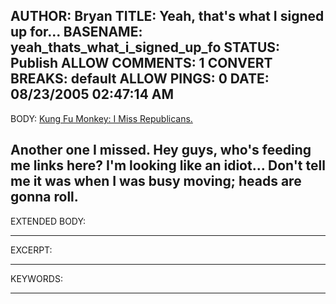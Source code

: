 AUTHOR: Bryan
TITLE: Yeah, that's what I signed up for...
BASENAME: yeah_thats_what_i_signed_up_fo
STATUS: Publish
ALLOW COMMENTS: 1
CONVERT BREAKS: __default__
ALLOW PINGS: 0
DATE: 08/23/2005 02:47:14 AM
-----
BODY:
<a title="Kung Fu Monkey: I Miss Republicans." href="http://kfmonkey.blogspot.com/2004/12/i-miss-republicans.html">Kung Fu Monkey: I Miss Republicans.</a>

Another one I missed. Hey guys, who's feeding me links here? I'm looking like an idiot... Don't tell me it was when I was busy moving; heads are gonna roll.
-----
EXTENDED BODY:

-----
EXCERPT:

-----
KEYWORDS:

-----


